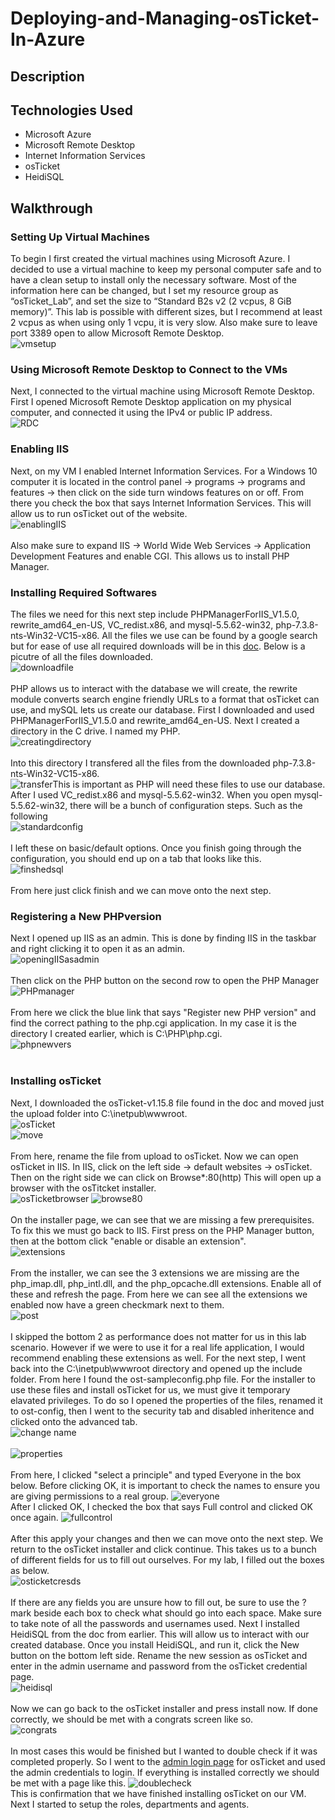 # Deploying-and-Managing-osTicket-In-Azure

## Description

## Technologies Used
  - Microsoft Azure
  - Microsoft Remote Desktop
  - Internet Information Services
  - osTicket
  - HeidiSQL

## Walkthrough

### Setting Up Virtual Machines
To begin I first created the virtual machines using Microsoft Azure. I decided to use a virtual machine to keep my personal computer safe and to have a clean setup to install only the necessary software. Most of the information here can be changed, but I set my resource group as “osTicket_Lab”, and set the size to “Standard B2s v2 (2 vcpus, 8 GiB memory)”. This lab is possible with different sizes, but I recommend at least 2 vcpus as when using only 1 vcpu, it is very slow.  Also make sure to leave port 3389 open to allow Microsoft Remote Desktop. <br>
![vmsetup](https://imgur.com/Fr3U0QR.png)<br>

### Using Microsoft Remote Desktop to Connect to the VMs
Next, I connected to the virtual machine using Microsoft Remote Desktop. First I opened Microsoft Remote Desktop application on my physical computer, and connected it using the IPv4 or public IP address. <br>
![RDC](https://imgur.com/rI8aqFE.png) <br>

### Enabling IIS
Next, on my VM I enabled Internet Information Services. For a Windows 10 computer it is located in the control panel -> programs -> programs and features -> then click on the side turn windows features on or off. From there you check the box that says Internet Information Services. This will allow us to run osTicket out of the website.<br>
![enablingIIS](https://imgur.com/g56GFHL.png)<br><br>
Also make sure to expand IIS -> World Wide Web Services -> Application Development Features and enable CGI. This allows us to install PHP Manager.<br>
### Installing Required Softwares
The files we need for this next step include PHPManagerForIIS_V1.5.0, rewrite_amd64_en-US, VC_redist.x86, and mysql-5.5.62-win32, php-7.3.8-nts-Win32-VC15-x86. All the files we use can be found by a google search but for ease of use all required downloads will be in this [doc](https://drive.google.com/drive/u/0/folders/1APMfNyfNzcxZC6EzdaNfdZsUwxWYChf6). Below is a picutre of all the files downloaded.<br> 
![downloadfile](https://imgur.com/parzeS9.png) <br><br>
PHP allows us to interact with the database we will create, the rewrite module converts search engine friendly URLs to a format that osTicket can use, and mySQL lets us create our database. First I downloaded and used PHPManagerForIIS_V1.5.0 and rewrite_amd64_en-US. Next I created a directory in the C drive. I named my PHP. <br>
![creatingdirectory](https://imgur.com/nxtcYnR.png)<br><br>
Into this directory I transfered all the files from the downloaded php-7.3.8-nts-Win32-VC15-x86. <br>
![transfer](https://imgur.com/uCXvjyh.png)This is important as PHP will need these files to use our database. After I used VC_redist.x86 and mysql-5.5.62-win32. When you open mysql-5.5.62-win32, there will be a bunch of configuration steps. Such as the following <br>
![standardconfig](https://imgur.com/pt1BsX0.png) <br><br>
I left these on basic/default options. Once you finish going through the configuration, you should end up on a tab that looks like this. <br>
![finshedsql](https://imgur.com/FQTRfzM.png) <br><br>
From here just click finish and we can move onto the next step.<br>

### Registering a New PHPversion
Next I opened up IIS as an admin. This is done by finding IIS in the taskbar and right clicking it to open it as an admin.<br>
![openingIISasadmin](https://imgur.com/4roQUZT.png)<br><br>
Then click on the PHP button on the second row to open the PHP Manager <br>
![PHPmanager](https://imgur.com/vRHSYd1.png)<br><br>
From here we click the blue link that says "Register new PHP version" and find the correct pathing to the php.cgi application. In my case it is the directory I created earlier, which is C:\PHP\php.cgi. <br>
![phpnewvers](https://imgur.com/U0ZmQdE.png)<br><br>

### Installing osTicket
Next, I downloaded the osTicket-v1.15.8 file found in the doc and moved just the upload folder into C:\inetpub\wwwroot.<br>
![osTicket](https://imgur.com/parzeS9.png)<br>
![move](https://imgur.com/J5eWC61.png)<br><br>
From here, rename the file from upload to osTicket. Now we can open osTicket in IIS. In IIS, click on the left side -> default websites -> osTicket. Then on the right side we can click on Browse*:80(http) This will open up a browser with the osTitcket installer. <br>
![osTicketbrowser](https://imgur.com/KTROvvb.png) ![browse80](https://imgur.com/TzViGwq.png)<br><br>
On the installer page, we can see that we are missing a few prerequisites. To fix this we must go back to IIS. First press on the PHP Manager button, then at the bottom click "enable or disable an extension".<br>
![extensions](https://imgur.com/YyTtzBA.png)<br><br>
From the installer, we can see the 3 extensions we are missing are the php_imap.dll, php_intl.dll, and the php_opcache.dll extensions. Enable all of these and refresh the page. From here we can see all the extensions we enabled now have a green checkmark next to them.<br>
![post](https://imgur.com/5h6xYGY.png)<br><br>
I skipped the bottom 2 as performance does not matter for us in this lab scenario. However if we were to use it for a real life application, I would recommend enabling these extensions as well. For the next step, I went back into the C:\inetpub\wwwroot directory and opened up the include folder. From here I found the ost-sampleconfig.php file. For the installer to use these files and install osTicket for us, we must give it temporary elavated privileges. To do so I opened the properties of the files, renamed it to ost-config, then I went to the security tab and disabled inheritence and clicked onto the advanced tab.<br>
![change name](https://imgur.com/vmGAujm.png)<br><br>
![properties](https://imgur.com/tVJ1Ze1.png)<br><br>
From here, I clicked "select a principle" and typed Everyone in the box below. Before clicking OK, it is important to check the names to ensure you are giving permissions to a real group.
![everyone](https://imgur.com/z6AmNjq.png)<br>
After I clicked OK, I checked the box that says Full control and clicked OK once again. 
![fullcontrol](https://imgur.com/eJQBs3b.png)<br><br>
After this apply your changes and then we can move onto the next step. We return to the osTicket installer and click continue. This takes us to a bunch of different fields for us to fill out ourselves. For my lab, I filled out the boxes as below.<br>
![osticketcresds](https://imgur.com/AeJJHMI.png)<br><br>
If there are any fields you are unsure how to fill out, be sure to use the ? mark beside each box to check what should go into each space. Make sure to take note of all the passwords and usernames used. Next I installed HeidiSQL from the doc from earlier. This will allow us to interact with our created database. Once you install HeidiSQL, and run it, click the New button on the bottom left side. Rename the new session as osTicket and enter in the admin username and password from the osTicket credential page.  
![heidisql](https://imgur.com/3FNv7pk.png)<br><br>
Now we can go back to the osTicket installer and press install now. If done correctly, we should be met with a congrats screen like so. <br>
![congrats](https://imgur.com/YhuhLUV.png)<br><br>
In most cases this would be finished but I wanted to double check if it was completed properly. So I went to the [admin login page](http://localhost/osTicket/scp/login.php) for osTicket and used the admin credentials to login. If everything is installed correctly we should be met with a page like this.
![doublecheck](https://imgur.com/cz3LDZ1.png)<br>
This is confirmation that we have finished installing osTicket on our VM. Next I started to setup the roles, departments and agents. 



